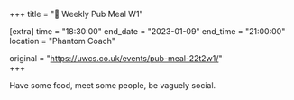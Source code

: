 +++
title = "🍔 Weekly Pub Meal W1"

[extra]
time = "18:30:00"
end_date = "2023-01-09"
end_time = "21:00:00"
location = "Phantom Coach"

original = "https://uwcs.co.uk/events/pub-meal-22t2w1/"    
+++

Have some food, meet some people, be vaguely social.
